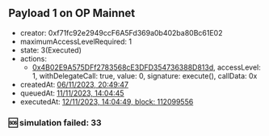 ## Payload 1 on OP Mainnet

- creator: 0xf71fc92e2949ccF6A5Fd369a0b402ba80Bc61E02
- maximumAccessLevelRequired: 1
- state: 3(Executed)
- actions:
  - [0x4B02E9A575DFf2783568cE3DFD354736388D813d](https://optimistic.etherscan.io/tx/0x4B02E9A575DFf2783568cE3DFD354736388D813d), accessLevel: 1, withDelegateCall: true, value: 0, signature: execute(), callData: 0x
- createdAt: [06/11/2023, 20:49:47](https://optimistic.etherscan.io/tx/0x085e2cdc701ca683bd9d6e2ccef6cbd1e9320a5218055fc213450b87c8ae40ee)
- queuedAt: [11/11/2023, 14:04:45](https://optimistic.etherscan.io/tx/0x4d25af3604bc9e731814b7f96b77135ab4e99014b63076b6665383456b87785f)
- executedAt: [12/11/2023, 14:04:49, block: 112099556](https://optimistic.etherscan.io/tx/0xd240678a3258200f8323f8adbcc213d9758e9bbaf24837b4d5a405e3b1224651)

### :sos: simulation failed: 33
